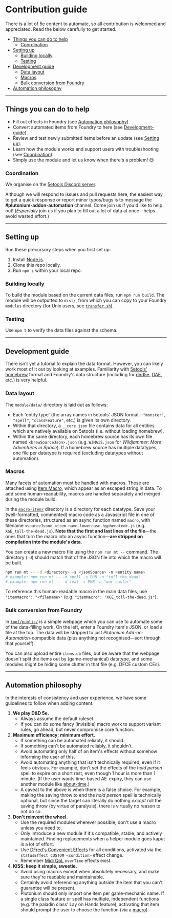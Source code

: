 # Contribution guide

There is a lot of 5e content to automate, so all contribution is welcomed and appreciated. Read the below carefully to get started.

- [Things you can do to help](#things-you-can-do-to-help)
  - [Coordination](#coordination)
- [Setting up](#setting-up)
  - [Building locally](#building-locally)
  - [Testing](#testing)
- [Development guide](#development-guide)
  - [Data layout](#data-layout)
  - [Macros](#macros)
  - [Bulk conversion from Foundry](#bulk-conversion-from-foundry)
- [Automation philosophy](#automation-philosophy)

---

## Things you can do to help

 - Fill out effects in Foundry (see [Automation philosophy](#automation-philosophy)).
 - Convert automated items from Foundry to here (see [Development-guide](#development-guide)).
 - Review and test newly submitted items before an update (see [Setting up](#setting-up)).
 - Learn how the module works and support users with troubleshooting (see [Coordination](#coordination)).
 - Simply use the module and let us know when there's a problem! 😊

### Coordination

We organise on the [5etools Discord server](https://discord.gg/5etools).

Although we will respond to issues and pull requests here, the easiest way to get a quick response or report minor typos/bugs is to message the **#plutonium-addon-automation** channel. Come join us if you'd like to help out! (*Especially* join us if you plan to fill out a lot of data at once—helps avoid wasted effort.)

---

## Setting up

Run these precursory steps when you first set up:

1) Install [Node.js](https://nodejs.org/en/).
2) Clone this repo locally.
3) Run `npm i` within your local repo.

### Building locally

To build the module based on the current data files, run `npm run build`. The module will be outputted to `dist/`, from which you can copy to your Foundry `modules` directory (for Unix users, see [`transfer.sh`](./transfer.sh)).

### Testing

Use `npm t` to verify the data files against the schema.

---

## Development guide

There isn't yet a tutorial to explain the data format. However, you can likely work most of it out by looking at examples. Familiarity with [5etools' homebrew](https://github.com/TheGiddyLimit/homebrew) format and Foundry's data structure (including for [dnd5e](https://github.com/foundryvtt/dnd5e/wiki/Roll-Formulas), [DAE](https://gitlab.com/tposney/dae/-/blob/master/Readme.md#supported-fields-for-dnd5e), etc.) is very helpful.

### Data layout

The `module/data/` directory is laid out as follows:
- Each 'entity type' (the array names in 5etools' JSON format—`"monster"`, `"spell"`, `"classFeature"`, etc.) is given its own directory.
- Within that directory, a `__core.json` file contains data for all entities which are natively available on 5etools (i.e. without loading homebrew).
- Within the same directory, each homebrew source has its own file named `<brewSourceJson>.json` (e.g. `WJMAiS.json` for *Wildjammer: More Adventures in Space*). If a homebrew source has multiple datatypes, one file per datatype is required (excluding datatypes without automation).

### Macros

Many facets of automation must be handled with macros. These are attached using [Item Macro](https://foundryvtt.com/packages/itemacro/), which appear as an escaped string in data. To add some human-readability, macros are handled separately and merged during the module build.

In the [`macro-item/`](./macro-item) directory is a directory for each datatype. Save your (well-formatted, commented) macro code as a Javascript file in one of these directories, structured as an async function named `macro`, with filename `<sourceJson>_<item-name-lowercase-hyphenated>.js` (e.g. `XGE_toll-the-dead.js`). **Note that the first and last lines of the file**—the ones that turn the macro into an async function—**are stripped on compilation into the module's data**.

You can create a new macro file using the `npm run mt --` command. The directory (`-d`) should match that of the JSON file into which the macro will be built.

```bash
npm run mt -- -d <directory> -s <jsonSource> -n <entity name>
# example: npm run mt -- -d spell -s PHB -n "toll the dead"
# example: npm run mt -- -d feat -s PHB -n "war caster"
```

To reference this human-readable macro in the main data files, use `"itemMacro": "<filename>"` (e.g. `"itemMacro": "XGE_toll-the-dead.js"`).

### Bulk conversion from Foundry

In [`tool/public/`](./tool/public) is a simple webpage which you can use to automate some of the data-filling work. On the left, enter a Foundry item's JSON, or load a file at the top. The data will be stripped to just *Plutonium Add-on: Automation*-compatible data (plus anything not recognised—sort through that yourself).

You can also upload entire `items.db` files, but be aware that the webpage doesn't split the items out by (game-mechanical) datatype, and some modules might be hiding some clutter in that file (e.g. DFCE custom CEs).

---

## Automation philosophy

In the interests of consistency and user experience, we have some guidelines to follow when adding content.

1) **We play D&D 5e.**
   - Always assume the default ruleset.
   - If you can do some fancy (invisible) macro work to support variant rules, go ahead, but never compromise core function.
2) **Maximum efficiency; minimum effort.**
   - If something can be automated reliably, it should.
   - If something can't be automated reliably, it shouldn't.
   - Avoid automating only half of an item's effects without somehow informing the user of this.
   - Avoid automating anything that isn't technically required, even if it feels obvious. For example, don't set the effects of the *hold person* spell to expire on a short rest, even though 1 hour is more than 1 minute. (If the user wants time-based AE-expiry, they can use another module like [about-time](https://gitlab.com/tposney/about-time).)
   - A caveat to the above is when there is a false choice. For example, making the saving throw to end the *hold person* spell is technically optional, but since the target can literally do nothing *except* roll the saving throw (by virtue of paralysis), there is virtually no reason to not do so.
3) **Don't reinvent the wheel.**
	- Use the required modules wherever possible; don't use a macro unless you need to.
	- Only introduce a new module if it's compatible, stable, and actively maintained. Finding replacements when a helper module goes kaput is a lot of effort.
	- Use [DFred's Convenient Effects](https://github.com/DFreds/dfreds-convenient-effects) for all conditions, activated via the `statusEffect CUSTOM <condition>` effect change.
	- Remember [Midi QoL](https://gitlab.com/tposney/midi-qol/-/blob/master/README.md#flagsmidi-qolovertime-overtime-effects) `overTime` effects exist.
4) **KISS: keep it simple, sweetie.**
	- Avoid using macros except when absolutely necessary, and make sure they're readable and maintainable.
	- Certainly avoid referencing anything outside the item that you can't guarantee will be present.
	- Plutonium should only import one item per game-mechanic name. If a single class feature or spell has multiple, independent functions (e.g. the paladin class' Lay on Hands feature), activating that item should prompt the user to choose the function (via a [macro](https://github.com/TheGiddyLimit/plutonium-addon-automation/issues/26)).
